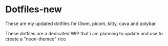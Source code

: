 # Dotfiles-new
These are my updated dotfiles for i3wm, picom, kitty, cava and polybar

These dotfiles are a dedicated WIP that i am planning to update and use to create a "neon-themed" rice
